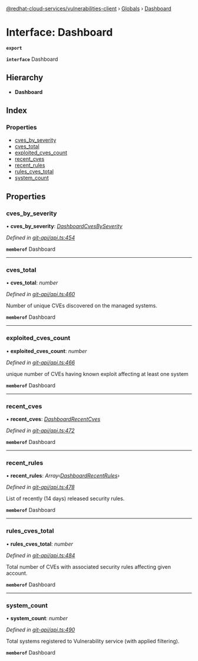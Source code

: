 [@redhat-cloud-services/vulnerabilities-client](../README.md) › [Globals](../globals.md) › [Dashboard](dashboard.md)

# Interface: Dashboard

**`export`** 

**`interface`** Dashboard

## Hierarchy

* **Dashboard**

## Index

### Properties

* [cves_by_severity](dashboard.md#cves_by_severity)
* [cves_total](dashboard.md#cves_total)
* [exploited_cves_count](dashboard.md#exploited_cves_count)
* [recent_cves](dashboard.md#recent_cves)
* [recent_rules](dashboard.md#recent_rules)
* [rules_cves_total](dashboard.md#rules_cves_total)
* [system_count](dashboard.md#system_count)

## Properties

###  cves_by_severity

• **cves_by_severity**: *[DashboardCvesBySeverity](dashboardcvesbyseverity.md)*

*Defined in [git-api/api.ts:454](https://github.com/RedHatInsights/javascript-clients/blob/master/packages/vulnerabilities/git-api/api.ts#L454)*

**`memberof`** Dashboard

___

###  cves_total

• **cves_total**: *number*

*Defined in [git-api/api.ts:460](https://github.com/RedHatInsights/javascript-clients/blob/master/packages/vulnerabilities/git-api/api.ts#L460)*

Number of unique CVEs discovered on the managed systems.

**`memberof`** Dashboard

___

###  exploited_cves_count

• **exploited_cves_count**: *number*

*Defined in [git-api/api.ts:466](https://github.com/RedHatInsights/javascript-clients/blob/master/packages/vulnerabilities/git-api/api.ts#L466)*

unique number of CVEs having known exploit affecting at least one system

**`memberof`** Dashboard

___

###  recent_cves

• **recent_cves**: *[DashboardRecentCves](dashboardrecentcves.md)*

*Defined in [git-api/api.ts:472](https://github.com/RedHatInsights/javascript-clients/blob/master/packages/vulnerabilities/git-api/api.ts#L472)*

**`memberof`** Dashboard

___

###  recent_rules

• **recent_rules**: *Array‹[DashboardRecentRules](dashboardrecentrules.md)›*

*Defined in [git-api/api.ts:478](https://github.com/RedHatInsights/javascript-clients/blob/master/packages/vulnerabilities/git-api/api.ts#L478)*

List of recently (14 days) released security rules.

**`memberof`** Dashboard

___

###  rules_cves_total

• **rules_cves_total**: *number*

*Defined in [git-api/api.ts:484](https://github.com/RedHatInsights/javascript-clients/blob/master/packages/vulnerabilities/git-api/api.ts#L484)*

Total number of CVEs with associated security rules affecting given account.

**`memberof`** Dashboard

___

###  system_count

• **system_count**: *number*

*Defined in [git-api/api.ts:490](https://github.com/RedHatInsights/javascript-clients/blob/master/packages/vulnerabilities/git-api/api.ts#L490)*

Total systems registered to Vulnerability service (with applied filtering).

**`memberof`** Dashboard
